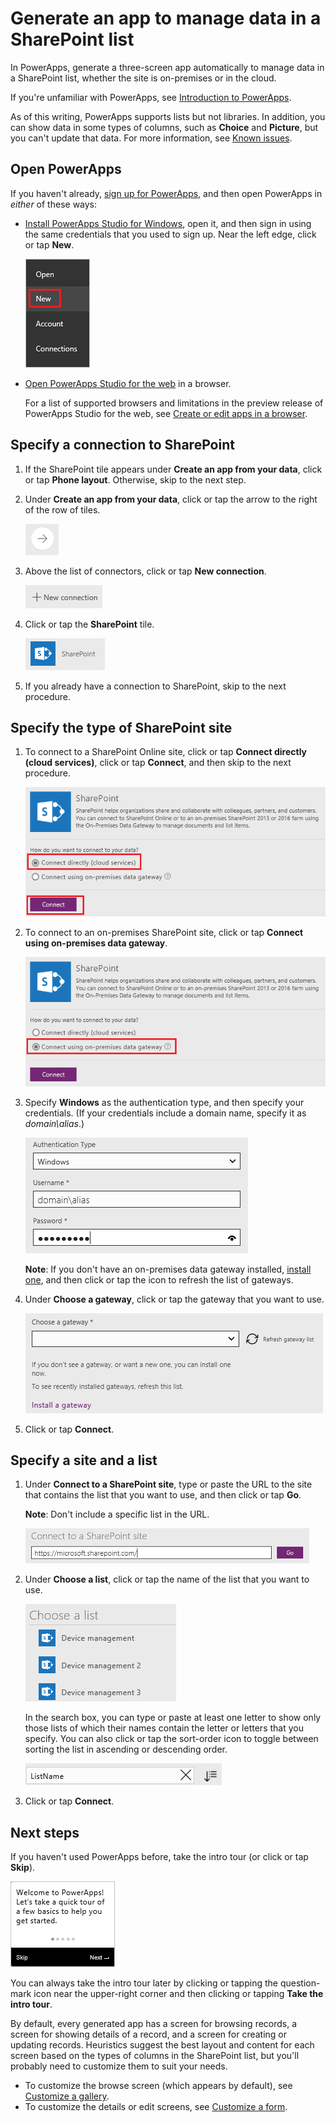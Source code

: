 <properties
   pageTitle="Generate an app to manage data in a SharePoint list | Microsoft PowerApps"
   description="Generate a three-screen app to manage data in a SharePoint list, whether the site is on-premises or in the cloud."
   services=""
   suite="powerapps"
   documentationCenter="na"
   authors="aftowen"
   manager="erikre"
   editor=""
   tags=""/>

<tags
   ms.service="powerapps"
   ms.devlang="na"
   ms.topic="article"
   ms.tgt_pltfrm="na"
   ms.workload="na"
   ms.date="09/03/2016"
   ms.author="anneta"/>

# Generate an app to manage data in a SharePoint list #
In PowerApps, generate a three-screen app automatically to manage data in a SharePoint list, whether the site is on-premises or in the cloud.

If you're unfamiliar with PowerApps, see [Introduction to PowerApps](getting-started.md).

As of this writing, PowerApps supports lists but not libraries. In addition, you can show data in some types of columns, such as **Choice** and **Picture**, but you can't update that data. For more information, see [Known issues](connection-sharepoint-online.md#known-issues).

## Open PowerApps ##
If you haven't already, [sign up for PowerApps](signup-for-powerapps.md), and then open PowerApps in *either* of these ways:

- [Install PowerApps Studio for Windows](http://aka.ms/powerappsinstall), open it, and then sign in using the same credentials that you used to sign up. Near the left edge, click or tap **New**.

	![New option on the File menu](./media/app-from-sharepoint/file-menu.png)

- [Open PowerApps Studio for the web](https://create.powerapps.com/api/start) in a browser.

	For a list of supported browsers and limitations in the preview release of PowerApps Studio for the web, see [Create or edit apps in a browser](create-app-browser.md).

## Specify a connection to SharePoint ##
1. If the SharePoint tile appears under **Create an app from your data**, click or tap **Phone layout**. Otherwise, skip to the next step.

1. Under **Create an app from your data**, click or tap the arrow to the right of the row of tiles.

	![](./media/app-from-sharepoint/afdata.png)

1. Above the list of connectors, click or tap **New connection**.

	![](./media/app-from-sharepoint/new-connection.png)

1. Click or tap the **SharePoint** tile.

	![](./media/app-from-sharepoint/add-connector.png)

1. If you already have a connection to SharePoint, skip to the next procedure.

## Specify the type of SharePoint site ##
1. To connect to a SharePoint Online site, click or tap **Connect directly (cloud services)**, click or tap **Connect**, and then skip to the next procedure.

	![](./media/app-from-sharepoint/choose-connection.png)

1. To connect to an on-premises SharePoint site, click or tap **Connect using on-premises data gateway**.

	![](./media/app-from-sharepoint/choose-connection-onprem.png)

1. Specify **Windows** as the authentication type, and then specify your credentials. (If your credentials include a domain name, specify it as *domain\alias*.)

	![](./media/app-from-sharepoint/specify-creds.png)

	**Note**: If you don't have an on-premises data gateway installed, [install one](gateway-reference.md), and then click or tap the icon to refresh the list of gateways.

1. Under **Choose a gateway**, click or tap the gateway that you want to use.

	![](./media/app-from-sharepoint/choose-gateway.png)

1. Click or tap **Connect**.

## Specify a site and a list ##

1. Under **Connect to a SharePoint site**, type or paste the URL to the site that contains the list that you want to use, and then click or tap **Go**.

	**Note**: Don't include a specific list in the URL.

	![](./media/app-from-sharepoint/specify-site.png)

1. Under **Choose a list**, click or tap the name of the list that you want to use.

	![](./media/app-from-sharepoint/choose-list.png)

	In the search box, you can type or paste at least one letter to show only those lists of which their names contain the letter or letters that you specify. You can also click or tap the sort-order icon to toggle between sorting the list in ascending or descending order.

	![Filter or sort lists](./media/app-from-sharepoint/filter-sort-lists.png)

1. Click or tap **Connect**.

## Next steps ##
If you haven't used PowerApps before, take the intro tour (or click or tap **Skip**).

![Opening screen of the intro tour](./media/app-from-sharepoint/quick-tour.png)

You can always take the intro tour later by clicking or tapping the question-mark icon near the upper-right corner and then clicking or tapping **Take the intro tour**.

By default, every generated app has a screen for browsing records, a screen for showing details of a record, and a screen for creating or updating records. Heuristics suggest the best layout and content for each screen based on the types of columns in the SharePoint list, but you'll probably need to customize them to suit your needs.

- To customize the browse screen (which appears by default), see [Customize a gallery](customize-layout-sharepoint.md).
- To customize the details or edit screens, see [Customize a form](customize-form-sharepoint.md).
